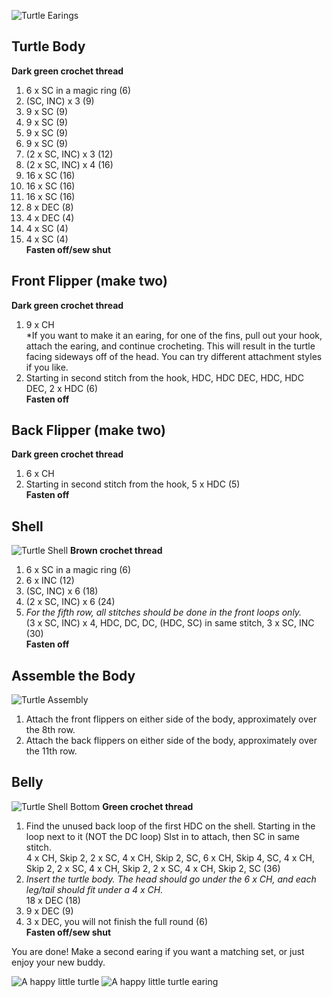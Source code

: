 ![Turtle Earings](/assets/images/crochet/turtle_earings.jpg)
## Turtle Body 
**Dark green crochet thread**
1. 6 x SC in a magic ring (6)
2. (SC, INC) x 3 (9)  
3. 9 x SC (9)
4. 9 x SC (9)
5. 9 x SC (9)
6. 9 x SC (9)
7. (2 x SC, INC) x 3 (12)
8. (2 x SC, INC) x 4 (16)
9. 16 x SC (16)
10. 16 x SC (16)
11. 16 x SC (16)
12. 8 x DEC (8)
13. 4 x DEC (4)
14. 4 x SC (4)
15. 4 x SC (4)  
**Fasten off/sew shut**


## Front Flipper (make two)
**Dark green crochet thread**
1. 9 x CH  
*If you want to make it an earing, for one of the fins, pull out your hook, attach the earing, and continue crocheting. This will result in the turtle facing sideways off of the head. You can try different attachment styles if you like.
2. Starting in second stitch from the hook, HDC, HDC DEC, HDC, HDC DEC, 2 x HDC (6)  
**Fasten off**  


## Back Flipper (make two)
**Dark green crochet thread**
1. 6 x CH
2. Starting in second stitch from the hook, 5 x HDC (5)  
**Fasten off**  


## Shell
![Turtle Shell](/assets/images/crochet/turtle_shell.jpg)
**Brown crochet thread**
1. 6 x SC in a magic ring (6)
2. 6 x INC (12)
3. (SC, INC) x 6 (18)
4. (2 x SC, INC) x 6 (24)  
5. *For the fifth row, all stitches should be done in the front loops only.*  
(3 x SC, INC) x 4, HDC, DC, DC, (HDC, SC) in same stitch, 3 x SC, INC (30)  
**Fasten off**


## Assemble the Body
![Turtle Assembly](/assets/images/crochet/turtle_body_exploded.jpg)
1. Attach the front flippers on either side of the body, approximately over the 8th row.
2. Attach the back flippers on either side of the body, approximately over the 11th row.


## Belly
![Turtle Shell Bottom](/assets/images/crochet/turtle_shell_bottom.jpg)
**Green crochet thread**
1. Find the unused back loop of the first HDC on the shell. Starting in the loop next to it (NOT the DC loop) Slst in to attach, then SC in same stitch.  
4 x CH, Skip 2, 2 x SC, 4 x CH, Skip 2, SC, 6 x CH, Skip 4, SC, 4 x CH, Skip 2, 2 x SC, 4 x CH, Skip 2, 2 x SC, 4 x CH, Skip 2, SC (36)
2. *Insert the turtle body. The head should go under the 6 x CH, and each leg/tail should fit under a 4 x CH.*  
18 x DEC (18)
3. 9 x DEC (9)
4. 3 x DEC, you will not finish the full round (6)  
**Fasten off/sew shut**


You are done! Make a second earing if you want a matching set, or just enjoy your new buddy.

![A happy little turtle](/assets/images/crochet/turtle_happy.jpg)
![A happy little turtle earing](/assets/images/crochet/turtle_earing_held.jpg)

